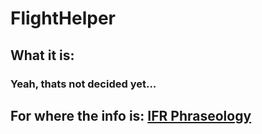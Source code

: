 # FlightHelper

## What it is:
### Yeah, thats not decided yet...

## For where the info is: [IFR Phraseology](https://aviationpro.nl/tutorials/vatsim-tutorials/ifr-phraseology-guide/)
